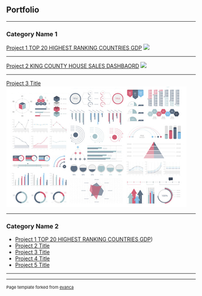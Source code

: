 ## Portfolio

---

### Category Name 1 

[Project 1 TOP 20 HIGHEST RANKING COUNTRIES GDP]()
<img src="images/Image 22.heic?raw=true"/>

---
[Project 2 KING COUNTY HOUSE SALES DASHBAORD](/pdf/sample_presentation.pdf)
<img src="images/Tableau .heic?raw=true"/>

---
[Project 3 Title](http://example.com/)
<img src="images/dummy_thumbnail.jpg?raw=true"/>

---

### Category Name 2

- [Project 1 TOP 20 HIGHEST RANKING COUNTRIES GDP](https://public.tableau.com/views/assignment_17161421854160/Dashboard1?:language=en-GB&:sid=&:redirect=auth&:display_count=n&:origin=viz_share_link))
- [Project 2 Title]([http://example.com/](https://public.tableau.com/views/KINGCOUNTYHOUSESALESDASHBAORD/KINGCOUNTYHOUSESALES?:language=en-GB&:sid=&:redirect=auth&:display_count=n&:origin=viz_share_link))
- [Project 3 Title](http://example.com/)
- [Project 4 Title](http://example.com/)
- [Project 5 Title](http://example.com/)

---




---
<p style="font-size:11px">Page template forked from <a href="https://github.com/evanca/quick-portfolio">evanca</a></p>
<!-- Remove above link if you don't want to attibute -->
